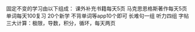 
固定不变的学习由以下组成：
	课外补充书籍每天5页
	马克思恩格斯著作每天5页
	单词每天100复习
	20个新学
	不背单词等app10个即可
	长难句一组
	听力四组
	字帖
三大计算：极限，导数，积分，循环，每天两页
